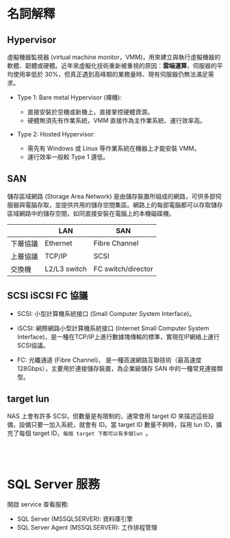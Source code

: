 # 名詞解釋

## Hypervisor
虛擬機器監視器 (virtual machine monitor，VMM)，用來建立與執行虛擬機器的軟體、韌體或硬體。近年來虛擬化技術重新被重視的原因：**雲端運算**，伺服器的平均使用率低於 30%，但真正遇到高峰期的業務量時、現有伺服器仍無法滿足需求。

* Type 1: Bare metal Hypervisor (裸機):
    * 直接安裝於空機或新機上，直接掌控硬體資源。
    * 硬體無須先有作業系統，VMM 直接作為主作業系統、運行效率高。

* Type 2: Hosted Hypervisor:
    * 需先有 Windows 或 Linux 等作業系統在機器上才能安裝 VMM。
    * 運行效率一般較 Type 1 還低。



## SAN
儲存區域網路 (Storage Area Network) 是由儲存裝置所組成的網路，可供多部伺服器與電腦存取，並提供共用的儲存空間集區。網路上的每部電腦都可以存取儲存區域網路中的儲存空間，如同直接安裝在電腦上的本機磁碟機。

||LAN|SAN|
|--|--|--|
|下層協議|Ethernet|Fibre Channel|
|上層協議|TCP/IP|SCSI|
|交換機|L2/L3 switch|FC switch/director|


## SCSI iSCSI FC 協議
* SCSI: 小型計算機系統接口 (Small Computer System Interface)。

* iSCSI: 網際網路小型計算機系統接口 (Internet Small Computer System Interface)，是一種在TCP/IP上進行數據塊傳輸的標準，實現在IP網絡上運行SCSI協議。


* FC: 光纖通道 (Fibre Channel)，
是一種高速網路互聯技術（最高速度128Gbps），主要用於連接儲存裝置，為企業級儲存 SAN 中的一種常見連接類型。


## target lun
NAS 上會有許多 SCSI，但數量是有限制的，通常會用 target ID 來描述這些設備，設備只要一加入系統，就會有 ID。當 target ID 數量不夠時，採用 lun ID，擴充了每個 target ID，`每個 target 下都可以有多個lun `。

<br/>

<br/>


# SQL Server 服務
開啟 service 查看服務:
* SQL Server (MSSQLSERVER): 資料庫引擎  
* SQL Server Agent (MSSQLSERVER): 工作排程管理